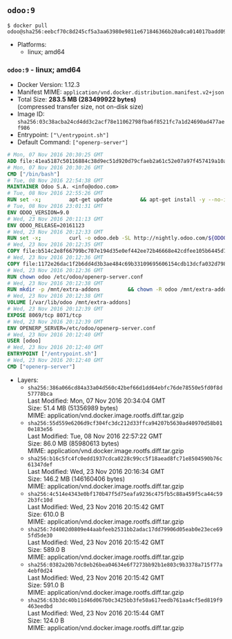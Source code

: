 ## `odoo:9`

```console
$ docker pull odoo@sha256:eebcf70c8d245cf5a3aa63980e9811e671846366b20a0ca014017badd09beea8
```

-	Platforms:
	-	linux; amd64

### `odoo:9` - linux; amd64

-	Docker Version: 1.12.3
-	Manifest MIME: `application/vnd.docker.distribution.manifest.v2+json`
-	Total Size: **283.5 MB (283499922 bytes)**  
	(compressed transfer size, not on-disk size)
-	Image ID: `sha256:03c38acba24cd4dd3c2acf78e11062798fba6f8521fc7a1d24690ad477aef986`
-	Entrypoint: `["\/entrypoint.sh"]`
-	Default Command: `["openerp-server"]`

```dockerfile
# Mon, 07 Nov 2016 20:30:25 GMT
ADD file:41ea5187c50116884c38d9ec51d920d79cfaeb2a61c52e07a97f457419a10a4f in / 
# Mon, 07 Nov 2016 20:30:26 GMT
CMD ["/bin/bash"]
# Tue, 08 Nov 2016 22:54:38 GMT
MAINTAINER Odoo S.A. <info@odoo.com>
# Tue, 08 Nov 2016 22:55:26 GMT
RUN set -x;         apt-get update         && apt-get install -y --no-install-recommends             ca-certificates             curl             node-less             python-gevent             python-pip             python-pyinotify             python-renderpm             python-support         && curl -o wkhtmltox.deb -SL http://nightly.odoo.com/extra/wkhtmltox-0.12.1.2_linux-jessie-amd64.deb         && echo '40e8b906de658a2221b15e4e8cd82565a47d7ee8 wkhtmltox.deb' | sha1sum -c -         && dpkg --force-depends -i wkhtmltox.deb         && apt-get -y install -f --no-install-recommends         && apt-get purge -y --auto-remove -o APT::AutoRemove::RecommendsImportant=false -o APT::AutoRemove::SuggestsImportant=false npm         && rm -rf /var/lib/apt/lists/* wkhtmltox.deb         && pip install psycogreen==1.0
# Tue, 08 Nov 2016 23:01:31 GMT
ENV ODOO_VERSION=9.0
# Wed, 23 Nov 2016 20:11:13 GMT
ENV ODOO_RELEASE=20161123
# Wed, 23 Nov 2016 20:12:33 GMT
RUN set -x;         curl -o odoo.deb -SL http://nightly.odoo.com/${ODOO_VERSION}/nightly/deb/odoo_${ODOO_VERSION}c.${ODOO_RELEASE}_all.deb         && echo 'c9e66e878146940ef188eaa8c9bc5da7e4306982 odoo.deb' | sha1sum -c -         && dpkg --force-depends -i odoo.deb         && apt-get update         && apt-get -y install -f --no-install-recommends         && rm -rf /var/lib/apt/lists/* odoo.deb
# Wed, 23 Nov 2016 20:12:35 GMT
COPY file:b514c2e8f66799bc707e194d35e0ef442ee72b46668e42cdfee105b6445d7eb0 in / 
# Wed, 23 Nov 2016 20:12:36 GMT
COPY file:1172e26dac1f2b6dd4d3b3ae484c69b33109695606154cdb13dcfa032d798e88 in /etc/odoo/ 
# Wed, 23 Nov 2016 20:12:36 GMT
RUN chown odoo /etc/odoo/openerp-server.conf
# Wed, 23 Nov 2016 20:12:38 GMT
RUN mkdir -p /mnt/extra-addons         && chown -R odoo /mnt/extra-addons
# Wed, 23 Nov 2016 20:12:38 GMT
VOLUME [/var/lib/odoo /mnt/extra-addons]
# Wed, 23 Nov 2016 20:12:39 GMT
EXPOSE 8069/tcp 8071/tcp
# Wed, 23 Nov 2016 20:12:39 GMT
ENV OPENERP_SERVER=/etc/odoo/openerp-server.conf
# Wed, 23 Nov 2016 20:12:40 GMT
USER [odoo]
# Wed, 23 Nov 2016 20:12:40 GMT
ENTRYPOINT ["/entrypoint.sh"]
# Wed, 23 Nov 2016 20:12:40 GMT
CMD ["openerp-server"]
```

-	Layers:
	-	`sha256:386a066cd84a33a04d560c42bef66d1dd64ebfc76de78550e5fd0f8d57778bca`  
		Last Modified: Mon, 07 Nov 2016 20:34:04 GMT  
		Size: 51.4 MB (51356989 bytes)  
		MIME: application/vnd.docker.image.rootfs.diff.tar.gzip
	-	`sha256:55d559e6206d9cf304fc3dc212d33ffca94207b5630ad40970d58b010e183e56`  
		Last Modified: Tue, 08 Nov 2016 22:57:22 GMT  
		Size: 86.0 MB (85980613 bytes)  
		MIME: application/vnd.docker.image.rootfs.diff.tar.gzip
	-	`sha256:b16c5fc4fc0edd1937cdca0228c99cc5f18aead8fc71e8504590b76c61347def`  
		Last Modified: Wed, 23 Nov 2016 20:16:34 GMT  
		Size: 146.2 MB (146160406 bytes)  
		MIME: application/vnd.docker.image.rootfs.diff.tar.gzip
	-	`sha256:4c514e4343e0bf170b47f5d75eafa9236c475fb5c88a459f5ca44c592b3fc10d`  
		Last Modified: Wed, 23 Nov 2016 20:15:42 GMT  
		Size: 610.0 B  
		MIME: application/vnd.docker.image.rootfs.diff.tar.gzip
	-	`sha256:7d4002d0809e44aabfeeb2531bb2adac17dd79906d05eab0e23ece695fd5de30`  
		Last Modified: Wed, 23 Nov 2016 20:15:42 GMT  
		Size: 589.0 B  
		MIME: application/vnd.docker.image.rootfs.diff.tar.gzip
	-	`sha256:0382a20b7dc8eb26bea04634e6f7273bb92b1e803c9b3378a715f77a4ebf0d24`  
		Last Modified: Wed, 23 Nov 2016 20:15:42 GMT  
		Size: 591.0 B  
		MIME: application/vnd.docker.image.rootfs.diff.tar.gzip
	-	`sha256:63b3dc40b11d46d067b0c3425bb3fe50a617eedb761aa4cf5ed819f9463eedbd`  
		Last Modified: Wed, 23 Nov 2016 20:15:44 GMT  
		Size: 124.0 B  
		MIME: application/vnd.docker.image.rootfs.diff.tar.gzip
